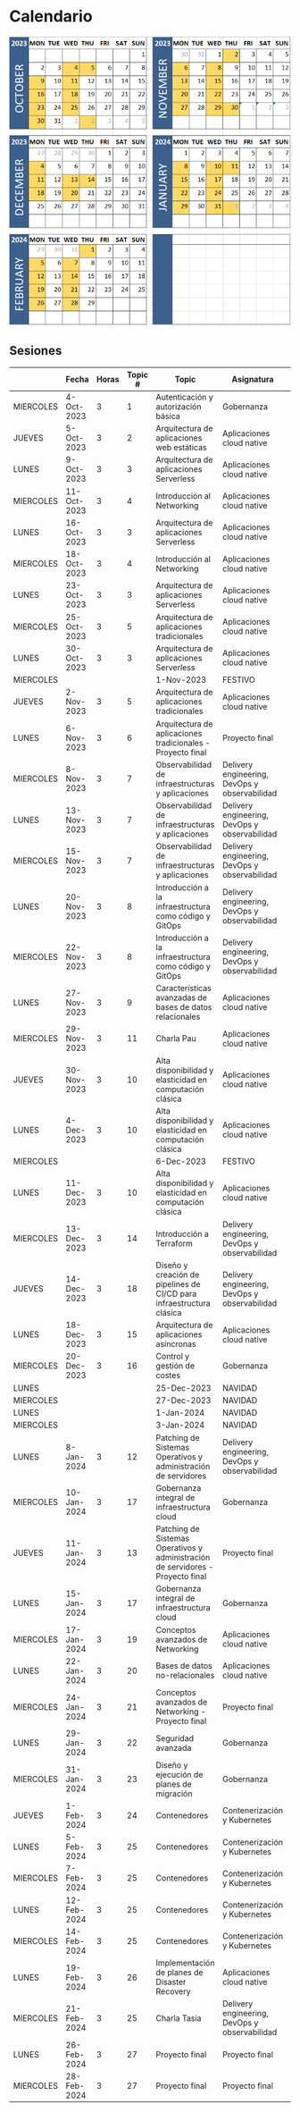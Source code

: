 # Calendario

![Image with the calendar for the second edition](./calendar.png)

## Sesiones

|           | Fecha       | Horas | Topic # | Topic                                                                           | Asignatura                                    | Profe         |
| --------- | ----------- | ----- | ------- | ------------------------------------------------------------------------------- | --------------------------------------------- | ------------- |
| MIERCOLES | 4-Oct-2023  | 3     | 1       | Autenticación y autorización básica                                             | Gobernanza                                    | Javi          |
| JUEVES    | 5-Oct-2023  | 3     | 2       | Arquitectura de aplicaciones web estáticas                                      | Aplicaciones cloud native                     | Javi          |
| LUNES     | 9-Oct-2023  | 3     | 3       | Arquitectura de aplicaciones Serverless                                         | Aplicaciones cloud native                     | Marcia [R]    |
| MIERCOLES | 11-Oct-2023 | 3     | 4       | Introducción al Networking                                                      | Aplicaciones cloud native                     | Ester         |
| LUNES     | 16-Oct-2023 | 3     | 3       | Arquitectura de aplicaciones Serverless                                         | Aplicaciones cloud native                     | Marcia [R]    |
| MIERCOLES | 18-Oct-2023 | 3     | 4       | Introducción al Networking                                                      | Aplicaciones cloud native                     | Ester         |
| LUNES     | 23-Oct-2023 | 3     | 3       | Arquitectura de aplicaciones Serverless                                         | Aplicaciones cloud native                     | Marcia [R]    |
| MIERCOLES | 25-Oct-2023 | 3     | 5       | Arquitectura de aplicaciones tradicionales                                      | Aplicaciones cloud native                     | Ester         |
| LUNES     | 30-Oct-2023 | 3     | 3       | Arquitectura de aplicaciones Serverless                                         | Aplicaciones cloud native                     | Marcia [R]    |
| MIERCOLES |             |       |         | 1-Nov-2023                                                                      | FESTIVO                                       |               |
| JUEVES    | 2-Nov-2023  | 3     | 5       | Arquitectura de aplicaciones tradicionales                                      | Aplicaciones cloud native                     | Ester         |
| LUNES     | 6-Nov-2023  | 3     | 6       | Arquitectura de aplicaciones tradicionales - Proyecto final                     | Proyecto final                                | Ester         |
| MIERCOLES | 8-Nov-2023  | 3     | 7       | Observabilidad de infraestructuras y aplicaciones                               | Delivery engineering, DevOps y observabilidad | Marc Catrisse |
| LUNES     | 13-Nov-2023 | 3     | 7       | Observabilidad de infraestructuras y aplicaciones                               | Delivery engineering, DevOps y observabilidad | Marc Catrisse |
| MIERCOLES | 15-Nov-2023 | 3     | 7       | Observabilidad de infraestructuras y aplicaciones                               | Delivery engineering, DevOps y observabilidad | Marc Catrisse |
| LUNES     | 20-Nov-2023 | 3     | 8       | Introducción a la infraestructura como código y GitOps                          | Delivery engineering, DevOps y observabilidad | Javi          |
| MIERCOLES | 22-Nov-2023 | 3     | 8       | Introducción a la infraestructura como código y GitOps                          | Delivery engineering, DevOps y observabilidad | Javi          |
| LUNES     | 27-Nov-2023 | 3     | 9       | Características avanzadas de bases de datos relacionales                        | Aplicaciones cloud native                     | Santos [R]    |
| MIERCOLES | 29-Nov-2023 | 3     | 11      | Charla Pau                                                                      | Aplicaciones cloud native                     | Pau           |
| JUEVES    | 30-Nov-2023 | 3     | 10      | Alta disponibilidad y elasticidad en computación clásica                        | Aplicaciones cloud native                     | Santos [R]    |
| LUNES     | 4-Dec-2023  | 3     | 10      | Alta disponibilidad y elasticidad en computación clásica                        | Aplicaciones cloud native                     | Santos [R]    |
| MIERCOLES |             |       |         | 6-Dec-2023                                                                      | FESTIVO                                       |               |
| LUNES     | 11-Dec-2023 | 3     | 10      | Alta disponibilidad y elasticidad en computación clásica                        | Aplicaciones cloud native                     | Santos [R]    |
| MIERCOLES | 13-Dec-2023 | 3     | 14      | Introducción a Terraform                                                        | Delivery engineering, DevOps y observabilidad | Marc Catrisse |
| JUEVES    | 14-Dec-2023 | 3     | 18      | Diseño y creación de pipelines de CI/CD para infraestructura clásica            | Delivery engineering, DevOps y observabilidad | Marc Catrisse |
| LUNES     | 18-Dec-2023 | 3     | 15      | Arquitectura de aplicaciones asíncronas                                         | Aplicaciones cloud native                     | Javi          |
| MIERCOLES | 20-Dec-2023 | 3     | 16      | Control y gestión de costes                                                     | Gobernanza                                    | Samu          |
| LUNES     |             |       |         | 25-Dec-2023                                                                     | NAVIDAD                                       |               |
| MIERCOLES |             |       |         | 27-Dec-2023                                                                     | NAVIDAD                                       |               |
| LUNES     |             |       |         | 1-Jan-2024                                                                      | NAVIDAD                                       |               |
| MIERCOLES |             |       |         | 3-Jan-2024                                                                      | NAVIDAD                                       |               |
| LUNES     | 8-Jan-2024  | 3     | 12      | Patching de Sistemas Operativos y administración de servidores                  | Delivery engineering, DevOps y observabilidad | Tasia [R]     |
| MIERCOLES | 10-Jan-2024 | 3     | 17      | Gobernanza integral de infraestructura cloud                                    | Gobernanza                                    | Samu          |
| JUEVES    | 11-Jan-2024 | 3     | 13      | Patching de Sistemas Operativos y administración de servidores - Proyecto final | Proyecto final                                | Tasia [R]     |
| LUNES     | 15-Jan-2024 | 3     | 17      | Gobernanza integral de infraestructura cloud                                    | Gobernanza                                    | Samu          |
| MIERCOLES | 17-Jan-2024 | 3     | 19      | Conceptos avanzados de Networking                                               | Aplicaciones cloud native                     | René          |
| LUNES     | 22-Jan-2024 | 3     | 20      | Bases de datos no-relacionales                                                  | Aplicaciones cloud native                     | Javi          |
| MIERCOLES | 24-Jan-2024 | 3     | 21      | Conceptos avanzados de Networking - Proyecto final                              | Proyecto final                                | René          |
| LUNES     | 29-Jan-2024 | 3     | 22      | Seguridad avanzada                                                              | Gobernanza                                    | Tasia [R]     |
| MIERCOLES | 31-Jan-2024 | 3     | 23      | Diseño y ejecución de planes de migración                                       | Gobernanza                                    | Samu          |
| JUEVES    | 1-Feb-2024  | 3     | 24      | Contenedores                                                                    | Contenerización y Kubernetes                  | Rael          |
| LUNES     | 5-Feb-2024  | 3     | 25      | Contenedores                                                                    | Contenerización y Kubernetes                  | Rael          |
| MIERCOLES | 7-Feb-2024  | 3     | 25      | Contenedores                                                                    | Contenerización y Kubernetes                  | Rael          |
| LUNES     | 12-Feb-2024 | 3     | 25      | Contenedores                                                                    | Contenerización y Kubernetes                  | Rael          |
| MIERCOLES | 14-Feb-2024 | 3     | 25      | Contenedores                                                                    | Contenerización y Kubernetes                  | Rael          |
| LUNES     | 19-Feb-2024 | 3     | 26      | Implementación de planes de Disaster Recovery                                   | Aplicaciones cloud native                     | Tasia [R]     |
| MIERCOLES | 21-Feb-2024 | 3     | 25      | Charla Tasia                                                                    | Delivery engineering, DevOps y observabilidad | Tasia         |
| LUNES     | 26-Feb-2024 | 3     | 27      | Proyecto final                                                                  | Proyecto final                                | \---          |
| MIERCOLES | 28-Feb-2024 | 3     | 27      | Proyecto final                                                                  | Proyecto final                                | \---          |

